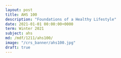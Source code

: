```yaml
---
layout: post
title: AHS 100
description: "Foundations of a Healthy Lifestyle"
date: 2021-01-01 00:00:00+0000
term: Winter 2021
subject: ahs
md: /mdf/1211/ahs100/
image: "/crs_banner/ahs100.jpg"
draft: true
---
```

